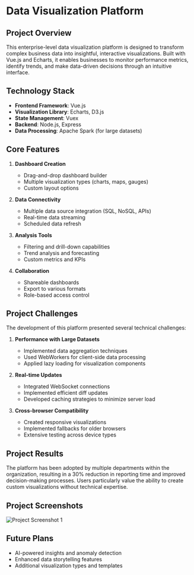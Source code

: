 # Data Visualization Platform

## Project Overview

This enterprise-level data visualization platform is designed to transform complex business data into insightful, interactive visualizations. Built with Vue.js and Echarts, it enables businesses to monitor performance metrics, identify trends, and make data-driven decisions through an intuitive interface.

## Technology Stack

- **Frontend Framework**: Vue.js
- **Visualization Library**: Echarts, D3.js
- **State Management**: Vuex
- **Backend**: Node.js, Express
- **Data Processing**: Apache Spark (for large datasets)

## Core Features

1. **Dashboard Creation**
   - Drag-and-drop dashboard builder
   - Multiple visualization types (charts, maps, gauges)
   - Custom layout options

2. **Data Connectivity**
   - Multiple data source integration (SQL, NoSQL, APIs)
   - Real-time data streaming
   - Scheduled data refresh

3. **Analysis Tools**
   - Filtering and drill-down capabilities
   - Trend analysis and forecasting
   - Custom metrics and KPIs

4. **Collaboration**
   - Shareable dashboards
   - Export to various formats
   - Role-based access control

## Project Challenges

The development of this platform presented several technical challenges:

1. **Performance with Large Datasets**
   - Implemented data aggregation techniques
   - Used WebWorkers for client-side data processing
   - Applied lazy loading for visualization components

2. **Real-time Updates**
   - Integrated WebSocket connections
   - Implemented efficient diff updates
   - Developed caching strategies to minimize server load

3. **Cross-browser Compatibility**
   - Created responsive visualizations
   - Implemented fallbacks for older browsers
   - Extensive testing across device types

## Project Results

The platform has been adopted by multiple departments within the organization, resulting in a 30% reduction in reporting time and improved decision-making processes. Users particularly value the ability to create custom visualizations without technical expertise.

## Project Screenshots

![Project Screenshot 1](/images/cover3.png)

## Future Plans

- AI-powered insights and anomaly detection
- Enhanced data storytelling features
- Additional visualization types and templates 